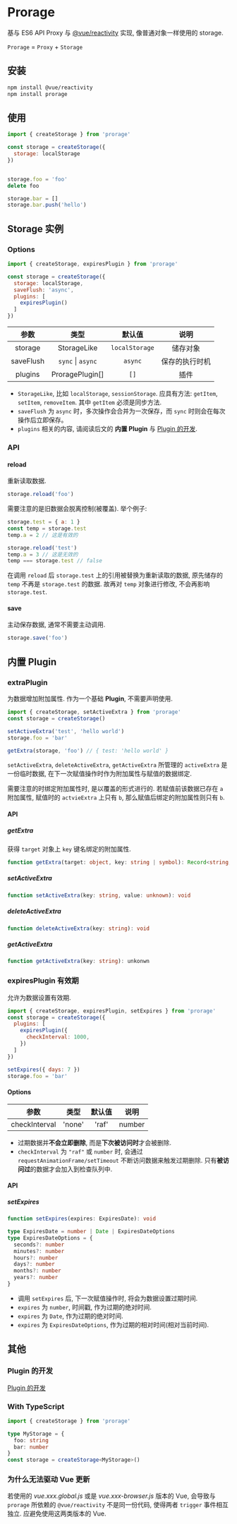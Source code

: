 # Prorage
基与 ES6 API Proxy 与 [@vue/reactivity](https://github.com/vuejs/core/blob/main/packages/reactivity) 实现, 像普通对象一样使用的 storage.

`Prorage` = `Proxy` + `Storage`

## 安装
```sh
npm install @vue/reactivity
npm install prorage
```

## 使用
```js
import { createStorage } from 'prorage'

const storage = createStorage({
  storage: localStorage
})


storage.foo = 'foo'
delete foo

storage.bar = []
storage.bar.push('hello')
```

## Storage 实例
### Options
```js
import { createStorage, expiresPlugin } from 'prorage'

const storage = createStorage({
  storage: localStorage,
  saveFlush: 'async',
  plugins: [
    expiresPlugin()
  ]
})
```

| 参数 | 类型 | 默认值 | 说明 |
| :-: | :-: | :-: | :-: |
| storage | StorageLike | `localStorage` | 储存对象 |
| saveFlush | `sync` \| `async` | `async` | 保存的执行时机 |
| plugins | ProragePlugin[] | `[]` | 插件 |

- `StorageLike`, 比如 `localStorage`, `sessionStorage`. 应具有方法: `getItem`, `setItem`, `removeItem`. 其中 `getItem` 必须是同步方法.
- `saveFlush` 为 `async` 时，多次操作会合并为一次保存，而 `sync` 时则会在每次操作后立即保存。
- `plugins` 相关的内容, 请阅读后文的 **内置 Plugin** 与 [Plugin 的开发](./docs/plugin.md).

### API
#### reload
重新读取数据.
```js
storage.reload('foo')
```

需要注意的是旧数据会脱离控制(被覆盖). 举个例子:
```js
storage.test = { a: 1 }
const temp = storage.test
temp.a = 2 // 这是有效的

storage.reload('test')
temp.a = 3 // 这是无效的
temp === storage.test // false
```

在调用 `reload` 后 `storage.test` 上的引用被替换为重新读取的数据, 原先储存的 `temp` 不再是 `storage.test` 的数据. 故再对 `temp` 对象进行修改, 不会再影响 `storage.test`.

#### save
主动保存数据, 通常不需要主动调用.
```js
storage.save('foo')
```

## 内置 Plugin
### extraPlugin
为数据增加附加属性. 作为一个基础 **Plugin**, 不需要声明使用.

```js
import { createStorage, setActiveExtra } from 'prorage'
const storage = createStorage()

setActiveExtra('test', 'hello world')
storage.foo = 'bar'

getExtra(storage, 'foo') // { test: 'hello world' }
```

`setActiveExtra`, `deleteActiveExtra`, `getActiveExtra` 所管理的 `activeExtra` 是一份临时数据, 在下一次赋值操作时作为附加属性与赋值的数据绑定.

需要注意的时绑定附加属性时, 是以覆盖的形式进行的. 若赋值前该数据已存在 `a` 附加属性, 赋值时的 `actvieExtra` 上只有 `b`, 那么赋值后绑定的附加属性则只有 `b`.

#### API

##### getExtra
获得 `target` 对象上 `key` 键名绑定的附加属性.
```ts
function getExtra(target: object, key: string | symbol): Record<string, unknown>
```

##### setActiveExtra
```ts
function setActiveExtra(key: string, value: unknown): void
```

##### deleteActiveExtra
```ts
function deleteActiveExtra(key: string): void
```

##### getActiveExtra
```ts
function getActiveExtra(key: string): unkonwn
```

### expiresPlugin 有效期
允许为数据设置有效期.

```js
import { createStorage, expiresPlugin, setExpires } from 'prorage'
const storage = createStorage({
  plugins: [
    expiresPlugin({
      checkInterval: 1000,
    })
  ]
})

setExpires({ days: 7 })
storage.foo = 'bar'
```

#### Options
| 参数 | 类型 | 默认值 | 说明 |
| :-: | :-: | :-: | :-: |
| checkInterval | 'none' | 'raf' | number | `"none"` | 检查过期时间的间隔 |

- 过期数据并**不会立即删除**, 而是**下次被访问时**才会被删除.
- `checkInterval` 为 `"raf"` 或 `number` 时, 会通过 `requestAnimationFrame/setTimeout` 不断访问数据来触发过期删除. 只有**被访问过**的数据才会加入到检查队列中.

#### API
##### setExpires
```ts
function setExpires(expires: ExpiresDate): void

type ExpiresDate = number | Date | ExpiresDateOptions
type ExpiresDateOptions = {
  seconds?: number
  minutes?: number
  hours?: number
  days?: number
  months?: number
  years?: number
}
```

- 调用 `setExpires` 后, 下一次赋值操作时, 将会为数据设置过期时间.
- `expires` 为 `number`, 时间戳, 作为过期的绝对时间.
- `expires` 为 `Date`, 作为过期的绝对时间.
- `expires` 为 `ExpiresDateOptions`, 作为过期的相对时间(相对当前时间).

## 其他
### Plugin 的开发
[Plugin 的开发](./docs/plugin.md)

### With TypeScript
```ts
import { createStorage } from 'prorage'

type MyStorage = {
  foo: string
  bar: number
}
const storage = createStorage<MyStorage>()
```

### 为什么无法驱动 Vue 更新
若使用的 *vue.xxx.global.js* 或是 *vue.xxx-browser.js* 版本的 Vue, 会导致与 `prorage` 所依赖的 `@vue/reactivity` 不是同一份代码, 使得两者 `trigger` 事件相互独立. 应避免使用这两类版本的 Vue. 
